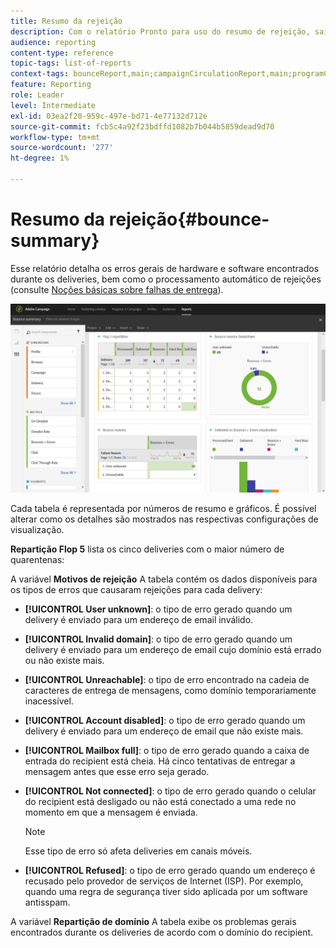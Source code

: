 ```yaml
---
title: Resumo da rejeição
description: Com o relatório Pronto para uso do resumo de rejeição, saiba mais sobre o status das campanhas enviadas e os erros que elas podem ter encontrado.
audience: reporting
content-type: reference
topic-tags: list-of-reports
context-tags: bounceReport,main;campaignCirculationReport,main;programCirculationReport,main
feature: Reporting
role: Leader
level: Intermediate
exl-id: 03ea2f20-959c-497e-bd71-4e77132d712e
source-git-commit: fcb5c4a92f23bdffd1082b7b044b5859dead9d70
workflow-type: tm+mt
source-wordcount: '277'
ht-degree: 1%

---
```


# Resumo da rejeição{#bounce-summary}

Esse relatório detalha os erros gerais de hardware e software encontrados durante os deliveries, bem como o processamento automático de rejeições (consulte [Noções básicas sobre falhas de entrega](../../sending/using/understanding-delivery-failures.md)).

![](assets/campaign_reports_bounces.png)

Cada tabela é representada por números de resumo e gráficos. É possível alterar como os detalhes são mostrados nas respectivas configurações de visualização.

**Repartição Flop 5** lista os cinco deliveries com o maior número de quarentenas:

A variável **Motivos de rejeição** A tabela contém os dados disponíveis para os tipos de erros que causaram rejeições para cada delivery:

* **[!UICONTROL User unknown]**: o tipo de erro gerado quando um delivery é enviado para um endereço de email inválido.
* **[!UICONTROL Invalid domain]**: o tipo de erro gerado quando um delivery é enviado para um endereço de email cujo domínio está errado ou não existe mais.
* **[!UICONTROL Unreachable]**: o tipo de erro encontrado na cadeia de caracteres de entrega de mensagens, como domínio temporariamente inacessível.
* **[!UICONTROL Account disabled]**: o tipo de erro gerado quando um delivery é enviado para um endereço de email que não existe mais.
* **[!UICONTROL Mailbox full]**: o tipo de erro gerado quando a caixa de entrada do recipient está cheia. Há cinco tentativas de entregar a mensagem antes que esse erro seja gerado.
* **[!UICONTROL Not connected]**: o tipo de erro gerado quando o celular do recipient está desligado ou não está conectado a uma rede no momento em que a mensagem é enviada.

  >[!NOTE]
  >
  >Esse tipo de erro só afeta deliveries em canais móveis.

* **[!UICONTROL Refused]**: o tipo de erro gerado quando um endereço é recusado pelo provedor de serviços de Internet (ISP). Por exemplo, quando uma regra de segurança tiver sido aplicada por um software antisspam.

A variável **Repartição de domínio** A tabela exibe os problemas gerais encontrados durante os deliveries de acordo com o domínio do recipient.
